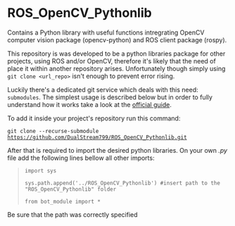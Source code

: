 # ROS_OpenCV_Pythonlib
  Contains a Python library with useful functions intregrating OpenCV computer vision package (opencv-python) and ROS client package (rospy).

  This repository is was developed to be a python libraries package for other projects, using ROS and/or OpenCV, therefore it's likely that the need of place it within another repository arises. Unfortunately though simply using  <code>git clone <url_repo></code>  isn't enough to prevent error rising.

  Luckily there's a dedicated git service which deals with this need: <code>submodules</code>. The simplest usage is described below but in order to fully understand how it works take a look at the [official guide](https://git-scm.com/book/en/v2/Git-Tools-Submodules).

  To add it inside your project's repository run this command:

<code>git clone --recurse-submodule https://github.com/DualStream799/ROS_OpenCV_Pythonlib.git</code>

  After that is required to import the desired python libraries. On your own *.py* file add the following lines bellow all other imports:

>  <code>import sys</code>
>
> <code>sys.path.append('../ROS_OpenCV_Pythonlib') #insert path to the "ROS_OpenCV_Pythonlib" folder</code> 
>
> <code>from bot_module import *</code>

  Be sure that the path was correctly specified 